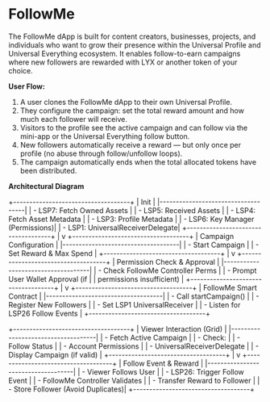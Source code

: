 # FollowMe
The FollowMe dApp is built for content creators, businesses, projects, and individuals who want to grow their presence within the Universal Profile and Universal Everything ecosystem. It enables follow-to-earn campaigns where new followers are rewarded with LYX or another token of your choice.

**User Flow:**
1. A user clones the FollowMe dApp to their own Universal Profile.
2. They configure the campaign: set the total reward amount and how much each follower will receive.
3. Visitors to the profile see the active campaign and can follow via the mini-app or the Universal Everything follow button.
4. New followers automatically receive a reward — but only once per profile (no abuse through follow/unfollow loops).
5. The campaign automatically ends when the total allocated tokens have been distributed.


**Architectural Diagram**

+------------------------------------+
|    Init       |
|------------------------------------|
| - LSP7: Fetch Owned Assets         |
| - LSP5: Received Assets            |
| - LSP4: Fetch Asset Metadata       |
| - LSP3: Profile Metadata           |
|   - LSP6: Key Manager (Permissions)|
|   - LSP1: UniversalReceiverDelegate|
+------------------------------------+
                |
                v
+------------------------------------+
|    Campaign Configuration          |
|------------------------------------|
| - Start Campaign                   |
|   - Set Reward & Max Spend         |
+------------------------------------+
                |
                v
+------------------------------------+
|    Permission Check & Approval     |
|------------------------------------|
| - Check FollowMe Controller Perms  |
| - Prompt User Wallet Approval (if  |
|   permissions insufficient)        |
+------------------------------------+
                |
                v
+------------------------------------+
|    FollowMe Smart Contract         |
|------------------------------------|
| - Call startCampaign()             |
|   - Register New Followers         |
|   - Set LSP1 UniversalReceiver     |
|   - Listen for LSP26 Follow Events |
+------------------------------------+


+------------------------------------+
|    Viewer Interaction (Grid)       |
|------------------------------------|
| - Fetch Active Campaign            |
| - Check:                           |
|   - Follow Status                  |
|   - Account Permissions            |
|   - UniversalReceiverDelegate      |
| - Display Campaign (if valid)      |
+------------------------------------+
                |
                v
+------------------------------------+
|    Follow Event & Reward           |
|------------------------------------|
| - Viewer Follows User              |
| - LSP26: Trigger Follow Event      |
| - FollowMe Controller Validates    |
| - Transfer Reward to Follower      |
| - Store Follower (Avoid Duplicates)|
+------------------------------------+
